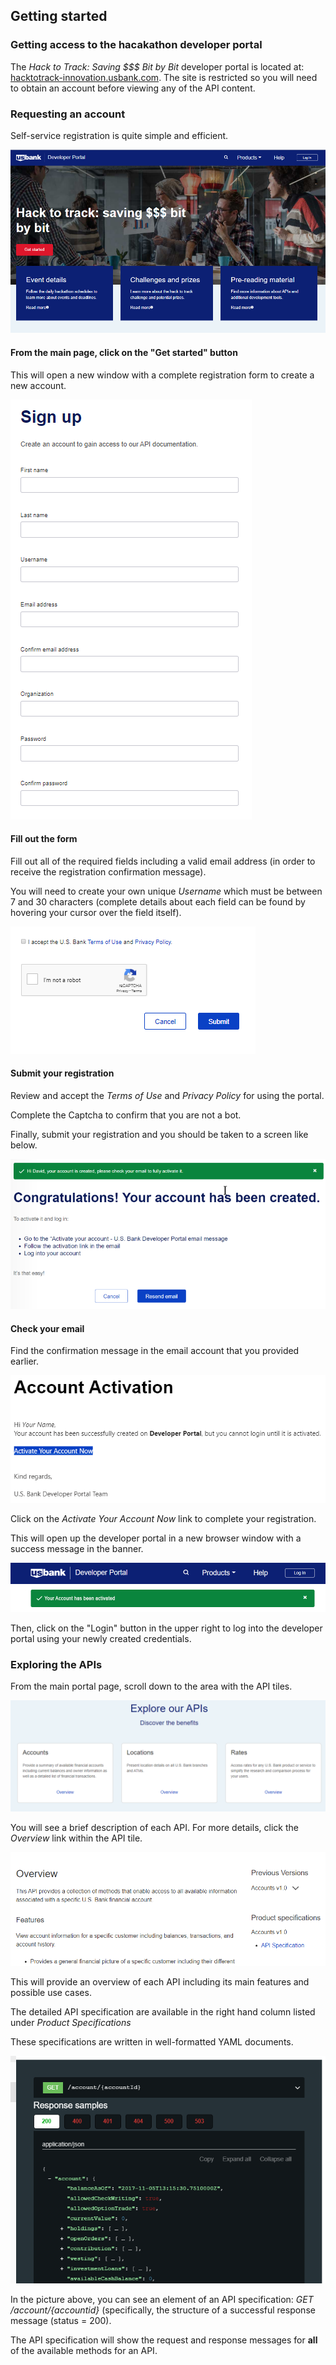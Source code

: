 ## Getting started

### Getting access to the hacakathon developer portal

The *Hack to Track: Saving $$$ Bit by Bit* developer portal is located at: [hacktotrack-innovation.usbank.com](https://hacktotrack-innovation.usbank.com). The site is restricted so you will need to obtain an account before viewing any of the API content.

### Requesting an account

Self-service registration is quite simple and efficient.

![home page](img/StartPage.PNG)

#### From the main page, click on the "Get started" button
This will open a new window with a complete registration form to create a new account.

![sign up form](img/SignUpForm.PNG)

#### Fill out the form
Fill out all of the required fields including a valid email address (in order to receive the registration confirmation message).

You will need to create your own unique *Username* which must be between 7 and 30 characters (complete details about each field can be found by hovering your cursor over the field itself).

![submit form](img/AcceptSubmit.PNG)
#### Submit your registration

Review and accept the *Terms of Use* and *Privacy Policy* for using the portal.

Complete the Captcha to confirm that you are not a bot.

Finally, submit your registration and you should be taken to a screen like below.

![congrats](img/CongratsGood.PNG)

#### Check your email
Find the confirmation message in the email account that you provided earlier.

![email](img/Email.PNG)

Click on the *Activate Your Account Now* link to complete your registration.

This will open up the developer portal in a new browser window with a success message in the banner.

![account activated](img/AccountActivated.png)

Then, click on the "Login" button in the upper right to log into the developer portal using your newly created credentials.


### Exploring the APIs

From the main portal page, scroll down to the area with the API tiles.

![list of apis](img/APITiles.PNG)

You will see a brief description of each API. For more details, click the *Overview* link within the API tile.

![api page](img/APIpage.PNG)

This will provide an overview of each API including its main features and possible use cases.

The detailed API specification are available in the right hand column listed under *Product Specifications*

These specifications are written in well-formatted YAML documents.

![example API spec](img/SampleAPISpecs.PNG)

In the picture above, you can see an element of an API specification: *GET /account/{accountid}* (specifically, the structure of a successful response message (status = 200).

The API specification will show the request and response messages for **all** of the available methods for an API.
